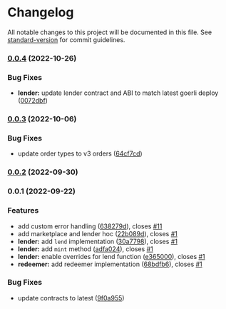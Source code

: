 # Changelog

All notable changes to this project will be documented in this file. See [standard-version](https://github.com/conventional-changelog/standard-version) for commit guidelines.

### [0.0.4](https://github.com/Swivel-Finance/illuminate-js/compare/v0.0.3...v0.0.4) (2022-10-26)


### Bug Fixes

* **lender:** update lender contract and ABI to match latest goerli deploy ([0072dbf](https://github.com/Swivel-Finance/illuminate-js/commit/0072dbf6f7b2281f2c138563f3b8e99005eea0f6))

### [0.0.3](https://github.com/Swivel-Finance/illuminate-js/compare/v0.0.2...v0.0.3) (2022-10-06)


### Bug Fixes

* update order types to v3 orders ([64cf7cd](https://github.com/Swivel-Finance/illuminate-js/commit/64cf7cd94688b401279f462228d1c7f279532e9a))

### [0.0.2](https://github.com/Swivel-Finance/illuminate-js/compare/v0.0.1...v0.0.2) (2022-09-30)

### 0.0.1 (2022-09-22)


### Features

* add custom error handling ([638279d](https://github.com/Swivel-Finance/illuminate-js/commit/638279d5fc55168e7fa98c396b53b02f955a959b)), closes [#11](https://github.com/Swivel-Finance/illuminate-js/issues/11)
* add marketplace and lender hoc ([22b089d](https://github.com/Swivel-Finance/illuminate-js/commit/22b089d569979bbd7cccb9c5be7a64b01bcb3628)), closes [#1](https://github.com/Swivel-Finance/illuminate-js/issues/1)
* **lender:** add `lend` implementation ([30a7798](https://github.com/Swivel-Finance/illuminate-js/commit/30a77989d0dc02743784cee6907ba4e0daf44eea)), closes [#1](https://github.com/Swivel-Finance/illuminate-js/issues/1)
* **lender:** add `mint` method ([adfa024](https://github.com/Swivel-Finance/illuminate-js/commit/adfa024507c5304de6976eb1c5d8691102863b2e)), closes [#1](https://github.com/Swivel-Finance/illuminate-js/issues/1)
* **lender:** enable overrides for lend function ([e365000](https://github.com/Swivel-Finance/illuminate-js/commit/e36500059697790b08a5b01a8a60c72d7fc97ea5)), closes [#1](https://github.com/Swivel-Finance/illuminate-js/issues/1)
* **redeemer:** add redeemer implementation ([68bdfb6](https://github.com/Swivel-Finance/illuminate-js/commit/68bdfb6adf6cee8edb4ea1bf648f1192d1963b5d)), closes [#1](https://github.com/Swivel-Finance/illuminate-js/issues/1)


### Bug Fixes

* update contracts to latest ([9f0a955](https://github.com/Swivel-Finance/illuminate-js/commit/9f0a955528cc2070037a1816bb399bdf4671d87d))
